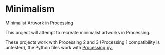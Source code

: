 # Minimalism
Minimalist Artwork in Processing

This project will attempt to recreate minimalist artworks in Processing.

These projects work with Processing 2 and 3 (Processing 1 compatibility is untested), the Python files work with <a href="https://github.com/jdf/processing.py">Processing.py.</a>
